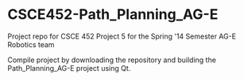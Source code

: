 CSCE452-Path_Planning_AG-E
==========================

Project repo for CSCE 452 Project 5 for the Spring '14 Semester AG-E Robotics team

Compile project by downloading the repository and building the Path_Planning_AG-E project using Qt.
